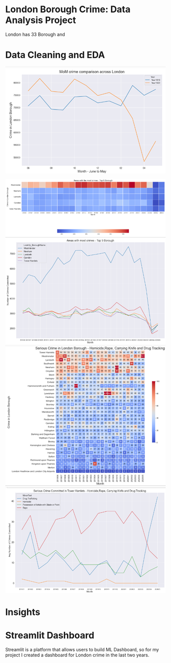 # London Borough Crime: Data Analysis Project
London has 33 Borough and 

# Data Cleaning and EDA
![](image/mm.PNG)

![](image/area.PNG)
![](image/area_line_graph.PNG)
![](image/serious.PNG)
![](image/serious_line.PNG)
# Insights

# Streamlit Dashboard

Streamlit is a platform that allows users to build ML Dashboard, so for my project I created a dashboard for London crime in the last two years.
